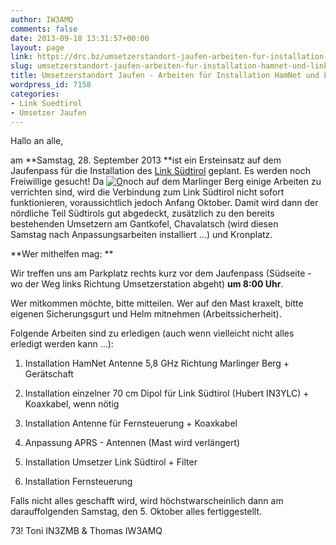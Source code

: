 ```yaml
---
author: IW3AMQ
comments: false
date: 2013-09-18 13:31:57+00:00
layout: page
link: https://drc.bz/umsetzerstandort-jaufen-arbeiten-fur-installation-hamnet-und-link-sudtirol/
slug: umsetzerstandort-jaufen-arbeiten-fur-installation-hamnet-und-link-sudtirol
title: Umsetzerstandort Jaufen - Arbeiten für Installation HamNet und Link Südtirol
wordpress_id: 7158
categories:
- Link Suedtirol
- Umsetzer Jaufen
---
```


Hallo an alle,

am **Samstag, 28. September 2013 **ist ein Ersteinsatz auf dem Jaufenpass für die Installation des [Link Südtirol](https://drc.bz/link-sudtirol-by-iw3amq-thomas/) geplant. Es werden noch Freiwillige gesucht! Da [![O](https://drc.bz/wp-content/uploads/2013/09/5-IR3UGD-Jaufen-Foto-225x300.jpg)](https://drc.bz/umsetzerstandort-jaufen-arbeiten-fur-installation-hamnet-und-link-sudtirol/o/)noch auf dem Marlinger Berg einige Arbeiten zu verrichten sind, wird die Verbindung zum Link Südtirol nicht sofort funktionieren, voraussichtlich jedoch Anfang Oktober. Damit wird dann der nördliche Teil Südtirols gut abgedeckt, zusätzlich zu den bereits bestehenden Umsetzern am Gantkofel, Chavalatsch (wird diesen Samstag nach Anpassungsarbeiten installiert ...) und Kronplatz.

**Wer mithelfen mag: **

Wir treffen uns am Parkplatz rechts kurz vor dem Jaufenpass (Südseite - wo der Weg links Richtung Umsetzerstation abgeht) **um 8:00 Uhr**.

Wer mitkommen möchte, bitte mitteilen. Wer auf den Mast kraxelt, bitte eigenen Sicherungsgurt und Helm mitnehmen (Arbeitssicherheit).

Folgende Arbeiten sind zu erledigen (auch wenn vielleicht nicht alles erledigt werden kann ...):



	
  1. Installation HamNet Antenne 5,8 GHz Richtung Marlinger Berg + Gerätschaft

	
  2. Installation einzelner 70 cm Dipol für Link Südtirol (Hubert IN3YLC) + Koaxkabel, wenn nötig

	
  3. Installation Antenne für Fernsteuerung + Koaxkabel

	
  4. Anpassung APRS - Antennen (Mast wird verlängert)

	
  5. Installation Umsetzer Link Südtirol + Filter

	
  6. Installation Fernsteuerung


Falls nicht alles geschafft wird, wird höchstwarscheinlich dann am darauffolgenden Samstag, den 5. Oktober alles fertiggestellt.

73! Toni IN3ZMB & Thomas IW3AMQ

